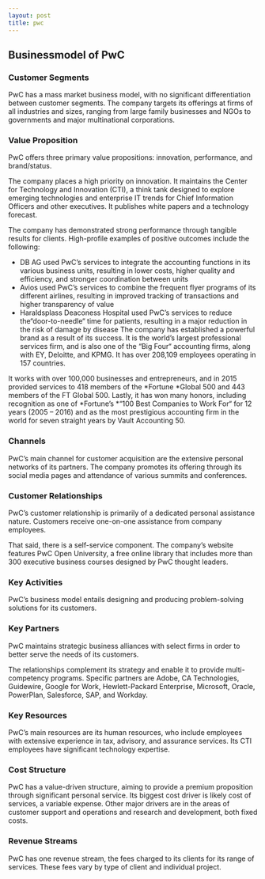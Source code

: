 ```yaml
---
layout: post
title: pwc
---
```


Businessmodel of PwC
---------------------

### Customer Segments

PwC has a mass market business model, with no significant differentiation between customer segments. The company targets its offerings at firms of all industries and sizes, ranging from large family businesses and NGOs to governments and major multinational corporations.

### Value Proposition

PwC offers three primary value propositions: innovation, performance, and brand/status.

The company places a high priority on innovation. It maintains the Center for Technology and Innovation (CTI), a think tank designed to explore emerging technologies and enterprise IT trends for Chief Information Officers and other executives. It publishes white papers and a technology forecast.

The company has demonstrated strong performance through tangible results for clients. High-profile examples of positive outcomes include the following:

 * DB AG used PwC’s services to integrate the accounting functions in its various business units, resulting in lower costs, higher quality and efficiency, and stronger coordination between units
* Avios used PwC’s services to combine the frequent flyer programs of its different airlines, resulting in improved tracking of transactions and higher transparency of value
* Haraldsplass Deaconess Hospital used PwC’s services to reduce the“door-to-needle“ time for patients, resulting in a major reduction in the risk of damage by disease
 The company has established a powerful brand as a result of its success. It is the world’s largest professional services firm, and is also one of the “Big Four“ accounting firms, along with EY, Deloitte, and KPMG. It has over 208,109 employees operating in 157 countries.

It works with over 100,000 businesses and entrepreneurs, and in 2015 provided services to 418 members of the *Fortune *Global 500 and 443 members of the FT Global 500. Lastly, it has won many honors, including recognition as one of *Fortune’s *“100 Best Companies to Work For“ for 12 years (2005 – 2016) and as the most prestigious accounting firm in the world for seven straight years by Vault Accounting 50.

### Channels

PwC’s main channel for customer acquisition are the extensive personal networks of its partners. The company promotes its offering through its social media pages and attendance of various summits and conferences.

### Customer Relationships

PwC’s customer relationship is primarily of a dedicated personal assistance nature. Customers receive one-on-one assistance from company employees.

That said, there is a self-service component. The company’s website features PwC Open University, a free online library that includes more than 300 executive business courses designed by PwC thought leaders.

### Key Activities

PwC’s business model entails designing and producing problem-solving solutions for its customers.

### Key Partners

PwC maintains strategic business alliances with select firms in order to better serve the needs of its customers.

The relationships complement its strategy and enable it to provide multi-competency programs. Specific partners are Adobe, CA Technologies, Guidewire, Google for Work, Hewlett-Packard Enterprise, Microsoft, Oracle, PowerPlan, Salesforce, SAP, and Workday.

### Key Resources

PwC’s main resources are its human resources, who include employees with extensive experience in tax, advisory, and assurance services. Its CTI employees have significant technology expertise.

### Cost Structure

PwC has a value-driven structure, aiming to provide a premium proposition through significant personal service. Its biggest cost driver is likely cost of services, a variable expense. Other major drivers are in the areas of customer support and operations and research and development, both fixed costs.

### Revenue Streams

PwC has one revenue stream, the fees charged to its clients for its range of services. These fees vary by type of client and individual project.
